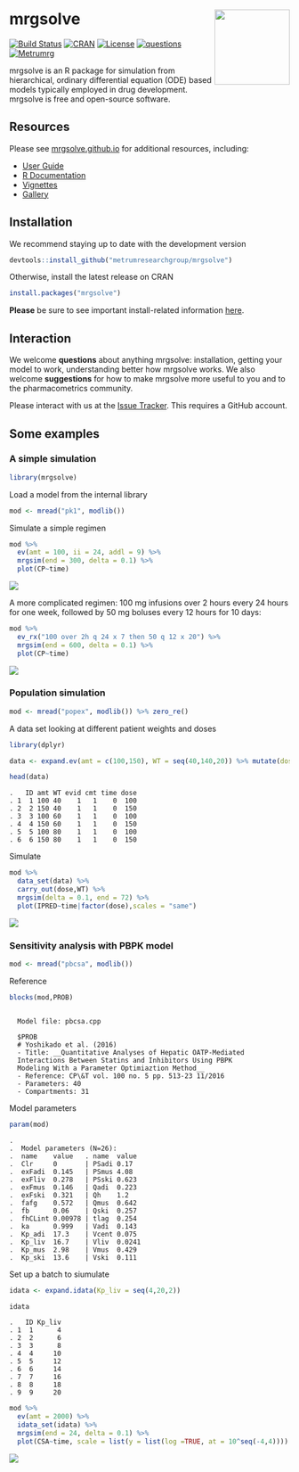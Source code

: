 
# mrgsolve <img align="right" src = "inst/maintenance/img/mrgsolve_sticker_812418_1.png" width="135px">

[![Build
Status](https://travis-ci.org/metrumresearchgroup/mrgsolve.svg?branch=master)](https://travis-ci.org/metrumresearchgroup/mrgsolve)
[![CRAN](http://www.r-pkg.org/badges/version/mrgsolve)](https://cran.r-project.org/package=mrgsolve)
[![License](http://img.shields.io/badge/license-GPL%20%28%3E=%202%29-brightgreen.svg?style=flat)](http://www.gnu.org/licenses/gpl-2.0.html)
[![questions](https://img.shields.io/badge/ask_for-Help-brightgreen.svg)](https://github.com/metrumresearchgroup/mrgsolve/issues)
[![Metrumrg](https://img.shields.io/badge/contact-MetrumRG-brightgreen.svg)](http://metrumrg.com)

mrgsolve is an R package for simulation from hierarchical, ordinary
differential equation (ODE) based models typically employed in drug
development. mrgsolve is free and open-source software.

## Resources

Please see [mrgsolve.github.io](https://mrgsolve.github.io) for
additional resources, including:

  - [User Guide](https://mrgsolve.github.io/user_guide)
  - [R Documentation](https://mrgsolve.github.io/docs)
  - [Vignettes](https://mrgsolve.github.io/vignettes)
  - [Gallery](https://github.com/mrgsolve/gallery)

## Installation

We recommend staying up to date with the development version

``` r
devtools::install_github("metrumresearchgroup/mrgsolve")
```

Otherwise, install the latest release on CRAN

``` r
install.packages("mrgsolve")
```

**Please** be sure to see important install-related information
[here](https://github.com/metrumresearchgroup/mrgsolve/wiki/mrgsolve-Installation).

## Interaction

We welcome **questions** about anything mrgsolve: installation, getting
your model to work, understanding better how mrgsolve works. We also
welcome **suggestions** for how to make mrgsolve more useful to you and
to the pharmacometrics community.

Please interact with us at the [Issue
Tracker](https://github.com/metrumresearchgroup/mrgsolve/issues). This
requires a GitHub account.

## Some examples

### A simple simulation

``` r
library(mrgsolve)
```

Load a model from the internal library

``` r
mod <- mread("pk1", modlib())
```

Simulate a simple regimen

``` r
mod %>% 
  ev(amt = 100, ii = 24, addl = 9) %>%
  mrgsim(end = 300, delta = 0.1) %>% 
  plot(CP~time)
```

<img src="inst/maintenance/img/README-unnamed-chunk-7-1.png" style="display: block; margin: auto;" />

A more complicated regimen: 100 mg infusions over 2 hours every 24 hours
for one week, followed by 50 mg boluses every 12 hours for 10 days:

``` r
mod %>% 
  ev_rx("100 over 2h q 24 x 7 then 50 q 12 x 20") %>%
  mrgsim(end = 600, delta = 0.1) %>% 
  plot(CP~time)
```

<img src="inst/maintenance/img/README-unnamed-chunk-8-1.png" style="display: block; margin: auto;" />

### Population simulation

``` r
mod <- mread("popex", modlib()) %>% zero_re()
```

A data set looking at different patient weights and doses

``` r
library(dplyr)

data <- expand.ev(amt = c(100,150), WT = seq(40,140,20)) %>% mutate(dose = amt)

head(data)
```

    .   ID amt WT evid cmt time dose
    . 1  1 100 40    1   1    0  100
    . 2  2 150 40    1   1    0  150
    . 3  3 100 60    1   1    0  100
    . 4  4 150 60    1   1    0  150
    . 5  5 100 80    1   1    0  100
    . 6  6 150 80    1   1    0  150

Simulate

``` r
mod %>% 
  data_set(data) %>% 
  carry_out(dose,WT) %>%
  mrgsim(delta = 0.1, end = 72) %>% 
  plot(IPRED~time|factor(dose),scales = "same")
```

<img src="inst/maintenance/img/README-unnamed-chunk-11-1.png" style="display: block; margin: auto;" />

### Sensitivity analysis with PBPK model

``` r
mod <- mread("pbcsa", modlib())
```

Reference

``` r
blocks(mod,PROB)
```

``` 
  
  Model file: pbcsa.cpp 
  
  $PROB
  # Yoshikado et al. (2016)
  - Title: __Quantitative Analyses of Hepatic OATP-Mediated
  Interactions Between Statins and Inhibitors Using PBPK
  Modeling With a Parameter Optimiaztion Method__
  - Reference: CP\&T vol. 100 no. 5 pp. 513-23 11/2016
  - Parameters: 40
  - Compartments: 31
```

Model parameters

``` r
param(mod)
```

    . 
    .  Model parameters (N=26):
    .  name    value   . name  value 
    .  Clr     0       | PSadi 0.17  
    .  exFadi  0.145   | PSmus 4.08  
    .  exFliv  0.278   | PSski 0.623 
    .  exFmus  0.146   | Qadi  0.223 
    .  exFski  0.321   | Qh    1.2   
    .  fafg    0.572   | Qmus  0.642 
    .  fb      0.06    | Qski  0.257 
    .  fhCLint 0.00978 | tlag  0.254 
    .  ka      0.999   | Vadi  0.143 
    .  Kp_adi  17.3    | Vcent 0.075 
    .  Kp_liv  16.7    | Vliv  0.0241
    .  Kp_mus  2.98    | Vmus  0.429 
    .  Kp_ski  13.6    | Vski  0.111

Set up a batch to siumulate

``` r
idata <- expand.idata(Kp_liv = seq(4,20,2))

idata
```

    .   ID Kp_liv
    . 1  1      4
    . 2  2      6
    . 3  3      8
    . 4  4     10
    . 5  5     12
    . 6  6     14
    . 7  7     16
    . 8  8     18
    . 9  9     20

``` r
mod %>% 
  ev(amt = 2000) %>% 
  idata_set(idata) %>%
  mrgsim(end = 24, delta = 0.1) %>%
  plot(CSA~time, scale = list(y = list(log =TRUE, at = 10^seq(-4,4))))
```

<img src="inst/maintenance/img/README-unnamed-chunk-16-1.png" style="display: block; margin: auto;" />
